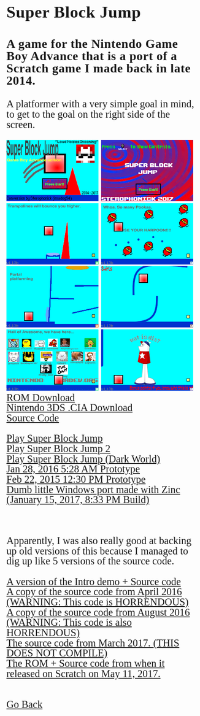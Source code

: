 <html>
<style>
		h3 {
			font-family: AppleKid;
			line-height: 1;
			letter-spacing: 0.8px;
		}
		h2 {
			font-family: AppleKid;
			line-height: 1;
			letter-spacing: 0.8px;
		}
		h1 {
			font-family: AppleKid;
			line-height: 1;
			letter-spacing: 0.8px;
		}
		@font-face {
			font-family: AppleKid;
			src: url('../images/Apple-Kid.woff2') format('woff2'),
				url('../images/Apple-Kid.woff') format('woff');
			font-weight: normal;
			font-style: normal;
		}
        p.small {
            line-height: 1;
        }
		.mainContent {
			font-family: AppleKid;
			font-size: 20pt;
			line-height: 1;
		}
</style>
<body>
<div class="mainContent">
<h1 style="font-size:32pt">Super Block Jump</h1>
<h3 style="font-size:24pt">A game for the Nintendo Game Boy Advance that is a port of a Scratch game I made back in late 2014.</h3>
<p>A platformer with a very simple goal in mind, to get to the goal on the right side of the screen.</p>
<img src="../images/sbjgba/sbjgba0.png">
<img src="../images/sbjgba/sbjgba1.png">
<img src="../images/sbjgba/sbjgba2.png">
<img src="../images/sbjgba/sbjgba3.png">
<img src="../images/sbjgba/sbjgba4.png">
<img src="../images/sbjgba/sbjgba5.png">
<img src="../images/sbjgba/sbjgba6.png">
<img src="../images/sbjgba/sbjgba7.png"><br />
<a href="../downloads/Super Block Jump - Game Boy Advance Edition.gba">ROM Download</a><br />
<a href="../downloads/Super Block Jump.cia">Nintendo 3DS .CIA Download</a><br />
<a href="https://github.com/Sterophonick/SuperBlockJumpGBA">Source Code</a><br />
<br />
<a href="./ScratchGames/SuperBlockJump">Play Super Block Jump</a><br />
<a href="./ScratchGames/SuperBlockJump2">Play Super Block Jump 2</a><br />
<a href="./ScratchGames/SuperBlockJumpDarkWorld">Play Super Block Jump (Dark World)</a><br />
<a href="../downloads/Super Block Jump (01282016).sb2">Jan 28, 2016 5:28 AM Prototype</a><br />
<a href="../downloads/Super Block Jump (A LONG platforming game).sb2">Feb 22, 2015 12:30 PM Prototype</a><br />
<a href="../downloads/Super Block Jump - Windows Edition.exe">Dumb little Windows port made with Zinc (January 15, 2017, 8:33 PM Build)</a><br/>
<br />
<br />
<p>Apparently, I was also really good at backing up old versions of this because I managed to dig up like 5 versions of the source code.</p>
<a href="../downloads/SbjGbaIntro_src.zip">A version of the Intro demo + Source code</a><br />
<a href="../downloads/SbjGbaSourceCode4_2016.zip">A copy of the source code from April 2016 (WARNING: This code is HORRENDOUS)</a><br />
<a href="../downloads/SbjGba2016src.zip">A copy of the source code from August 2016 (WARNING: This code is also HORRENDOUS)</a><br />
<a href="../downloads/SbjGba03_2017_src.zip">The source code from March 2017. (THIS DOES NOT COMPILE)</a><br />
<a href="../downloads/SbjGba2017.zip">The ROM + Source code from when it released on Scratch on May 11, 2017.</a><br />
<br />
<br />
<a href="../archive">Go Back</a>
</div>
</body>
</html>